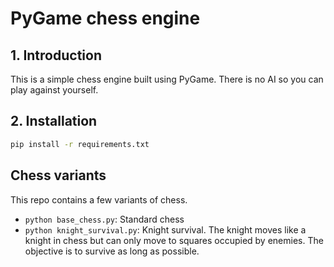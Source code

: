 # PyGame chess engine

## 1. Introduction

This is a simple chess engine built using PyGame. There is no AI so you can play against yourself.

## 2. Installation

```bash
pip install -r requirements.txt
```

## Chess variants

This repo contains a few variants of chess.

- `python base_chess.py`: Standard chess
- `python knight_survival.py`: Knight survival. The knight moves like a knight in chess but can only move to squares occupied by enemies. The objective is to survive as long as possible.
